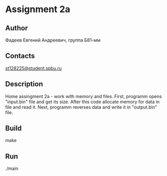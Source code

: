 # Assignment 2a
## Author
Фадеев Евгений Андреевич, группа Б81-мм
## Contacts
st128225@student.spbu.ru
## Description
Home assingment 2a - work with memory and files. First, programm opens "input.bin" file and get its size. After this code allocate memory for data in file and read it. Next, programm reverses data and write it in "output.bin" file.
## Build
make
## Run
./main
